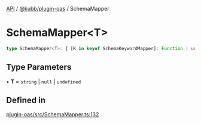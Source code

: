 [API](../../../packages.md) / [@kubb/plugin-oas](../index.md) / SchemaMapper

# SchemaMapper\<T\>

```ts
type SchemaMapper<T>: { [K in keyof SchemaKeywordMapper]: Function | undefined };
```

## Type Parameters

• **T** = `string` \| `null` \| `undefined`

## Defined in

[plugin-oas/src/SchemaMapper.ts:132](https://github.com/kubb-project/kubb/blob/41d5fcbd23d143293d72542efcb650e62fa3a210/packages/plugin-oas/src/SchemaMapper.ts#L132)
